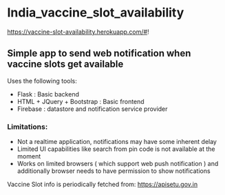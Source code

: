 # India_vaccine_slot_availability

https://vaccine-slot-availability.herokuapp.com/#!

## Simple app to send web notification when vaccine slots get available

Uses the following tools:
- Flask : Basic backend 
- HTML + JQuery + Bootstrap : Basic frontend
- Firebase : datastore and notification service provider

### Limitations:
- Not a realtime application, notifications may have some inherent delay
- Limited UI capabilities like search from pin code is not available at the moment
- Works on limited browsers ( which support web push notification ) and additionally browser needs to have permission to show notifications

Vaccine Slot info is periodically fetched from:
https://apisetu.gov.in
